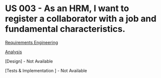 # US 003 -  As an HRM, I want to register a collaborator with a job and fundamental characteristics.

[Requirements Engineering](01.requirements-engineering/Readme.md)

[Analysis](02.analysis/Readme.md)

[Design] - Not Available

[Tests & Implementation ] - Not Available